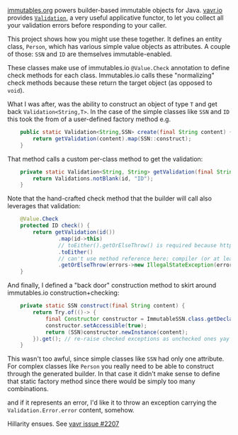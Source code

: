 [immutables.org](http://immutables.org) powers builder-based immutable objects for Java. [vavr.io](http://www.vavr.io/) provides [`Validation`](https://static.javadoc.io/io.vavr/vavr/0.9.2/io/vavr/control/Validation.html), a very useful applicative functor, to let you collect all your validation errors before responding to your caller.

This project shows how you might use these together. It defines an entity class, `Person`, which has various simple value objects as attributes. A couple of those: `SSN` and `ID` are themselves immutable-enabled.

These classes make use of immutables.io `@Value.Check` annotation to define check methods for each class. Immutables.io calls these "normalizing" check methods because these return the target object (as opposed to `void`).

What I was after, was the ability to construct an object of type `T` and get back `Validation<String,T>`. In the case of the simple classes like `SSN` and `ID` this took the from of a user-defined factory method e.g.

```java
    public static Validation<String,SSN> create(final String content) {
        return getValidation(content).map(SSN::construct);
    }
```

That method calls a custom per-class method to get the validation:

```java
    private static Validation<String, String> getValidation(final String id) {
        return Validations.notBlank(id, "ID");
    }
```

Note that the hand-crafted check method that the builder will call also leverages that validation:

```java
    @Value.Check
    protected ID check() {
        return getValidation(id())
                .map(id->this)
                // toEither().getOrElseThrow() is required because https://github.com/vavr-io/vavr/issues/2207
                .toEither()
                // can't use method reference here: compiler (or at least IntelliJ) finds it ambiguous
                .getOrElseThrow(errors->new IllegalStateException(errors));
    }
```

And finally, I defined a "back door" construction method to skirt around immutables.io construction+checking:

```java
    private static SSN construct(final String content) {
        return Try.of(()-> {
            final Constructor constructor = ImmutableSSN.class.getDeclaredConstructor(String.class);
            constructor.setAccessible(true);
            return (SSN)constructor.newInstance(content);
        }).get(); // re-raise checked exceptions as unchecked ones yay
    }
```

This wasn't too awful, since simple classes like `SSN` had only one attribute. For complex classes like `Person` you really need to be able to construct through the generated builder. In that case it didn't make sense to define that static factory method since there would be simply too many combinations.
 
 and if it represents an error, I'd like it to throw an exception carrying the `Validation.Error.error` content, somehow.

Hillarity ensues. See [vavr issue #2207](https://github.com/vavr-io/vavr/issues/2207)

